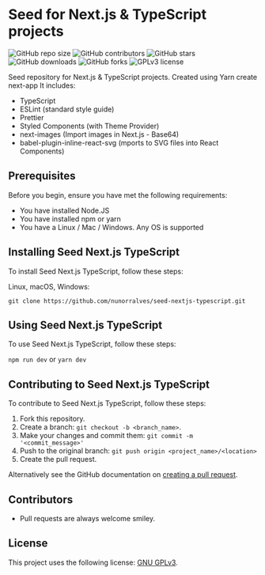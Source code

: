 # Seed for Next.js & TypeScript projects

![GitHub repo size](https://img.shields.io/github/repo-size/nunorralves/seed-nextjs-typescript)
![GitHub contributors](https://img.shields.io/github/contributors/nunorralves/seed-nextjs-typescript)
![GitHub stars](https://img.shields.io/github/stars/nunorralves/seed-nextjs-typescript)
![GitHub downloads](https://img.shields.io/github/downloads/nunorralves/seed-nextjs-typescript/total)
![GitHub forks](https://img.shields.io/github/forks/nunorralves/seed-nextjs-typescript)
![GPLv3 license](https://img.shields.io/github/license/nunorralves/seed-nextjs-typescript)

Seed repository for Next.js & TypeScript projects. Created using Yarn create next-app
It includes:
  - TypeScript
  - ESLint (standard style guide)
  - Prettier
  - Styled Components (with Theme Provider)
  - next-images (Import images in Next.js - Base64)
  - babel-plugin-inline-react-svg (mports to SVG files into React Components)


## Prerequisites

Before you begin, ensure you have met the following requirements:
* You have installed Node.JS
* You have installed npm or yarn
* You have a Linux / Mac / Windows. Any OS is supported

## Installing Seed Next.js TypeScript

To install Seed Next.js TypeScript, follow these steps:

Linux, macOS, Windows:

`git clone https://github.com/nunorralves/seed-nextjs-typescript.git`

## Using Seed Next.js TypeScript

To use Seed Next.js TypeScript, follow these steps:

`npm run dev` or
`yarn dev `

## Contributing to Seed Next.js TypeScript

To contribute to Seed Next.js TypeScript, follow these steps:

1. Fork this repository.
2. Create a branch: `git checkout -b <branch_name>`.
3. Make your changes and commit them: `git commit -m '<commit_message>'`
4. Push to the original branch: `git push origin <project_name>/<location>`
5. Create the pull request.

Alternatively see the GitHub documentation on [creating a pull request](https://help.github.com/en/github/collaborating-with-issues-and-pull-requests/creating-a-pull-request).

## Contributors

<!--- Thanks to the following people who have contributed to this project:
* 
--->
* Pull requests are always welcome smiley.

## License

This project uses the following license: [GNU GPLv3](<https://github.com/nunorralves/react-storybook/blob/master/LICENSE.md>).